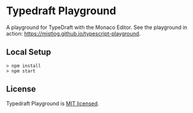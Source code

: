 # Typedraft Playground

A playground for TypeDraft with the Monaco Editor. See the playground in action: https://mistlog.github.io/typescript-playground.

## Local Setup

```
> npm install
> npm start
```


## License

Typedraft Playground is [MIT licensed](https://github.com/mistlog/typedraft-playground/blob/master/LICENSE).